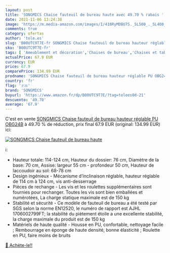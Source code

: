 ```yaml
---
layout: post
title: 'SONGMICS Chaise fauteuil de bureau haute avec 49.70 % rabais '
date: 2021-11-06 13:24:38
image: 'https://m.media-amazon.com/images/I/410RyMDBU7S._SL500_._SL400_.jpg'
comments: true
category: ofertas
author: 'tole.es'
slug: 'B00UTC9T7E-fr SONGMICS Chaise fauteuil de bureau hauteur réglable PU OBG24B'
sku: 'B00UTC9T7E-fr'
tags: [ 'Ameublement et décoration','Chaises de bureau','Chaises et tabourets de bureau','Cuisine et Maison','Meubles','Meubles de bureau','songmics', ]
actualPrice: 67.9 EUR
currency: EUR
price: 67.9
comparePrice: 134.99 EUR
prodname: 'SONGMICS Chaise fauteuil de bureau hauteur réglable PU OBG24B'
country: 'fr'
flag: '🇫🇷'
brand: 'SONGMICS'
buyurl: 'https://www.amazon.fr/dp/B00UTC9T7E/?tag=tolees0d-21'
descuento: '49.70'
average: '67.9'
---
```


C'est en vente [SONGMICS Chaise fauteuil de bureau hauteur réglable PU OBG24B](https://www.amazon.fr/dp/B00UTC9T7E/?tag=tolees0d-21)  à  49.70 % de réduction, prix final  67.9 EUR (original: 134.99 EUR) ici:

[![SONGMICS Chaise fauteuil de bureau haute](https://m.media-amazon.com/images/I/410RyMDBU7S._SL500_._SL400_.jpg)](https://www.amazon.fr/dp/B00UTC9T7E/?tag=tolees0d-21)

ℹ️:

- Hauteur totale: 114-124 cm, Hauteur du dossier: 76 cm, Diamètre de la base: 70 cm, Assise: largeur 55 cm - profondeur 50 cm, Hauteur de laccoudoir au sol: 68-78 cm
- Design ingénieux - Mécanisme d’inclinaison réglable, hauteur réglable de 114 cm à 124 cm, vis anti-desserrage
- Pièces de rechange - Les vis et les roulettes supplémentaires sont fournies pour rechanger. Toutes les vis sont bien emballées et numérotées, La charge statique maximale est de 150 kg
- Stabilité et sécurité - Ce modèle de fauteuil de bureau a été testé par SGS selon la norme EN12520, le numéro de rapport est AJHL 1706002799FT; la stabilité du piètement étoile a une excellente stabilité, la charge maximale du produit est de 150 kg
- Matériels de haute qualité - Housse en PU, confortable, nettoyage facile ; Rembourrage en éponge de haute densité, bonne élasticité ; Roulette en PU, faire moins de bruits

[🛒 Achète-le!!](https://www.amazon.fr/dp/B00UTC9T7E/?tag=tolees0d-21)
